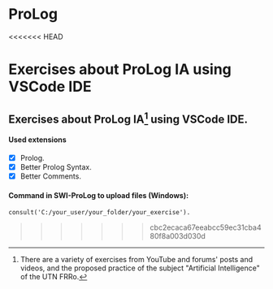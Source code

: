 # ProLog
<<<<<<< HEAD

Exercises about ProLog IA using VSCode IDE
=======
## Exercises about ProLog IA[^1] using VSCode IDE.

#### Used extensions 
- [x] Prolog.
- [x] Better Prolog Syntax.
- [x] Better Comments.

#### Command in SWI-ProLog to upload files (Windows):
```
consult('C:/your_user/your_folder/your_exercise').
```

[^1]: There are a variety of exercises from YouTube and forums' posts and videos, and the proposed practice of the subject "Artificial Intelligence" of the UTN FRRo.
>>>>>>> cbc2ecaca67eeabcc59ec31cba480f8a003d030d
